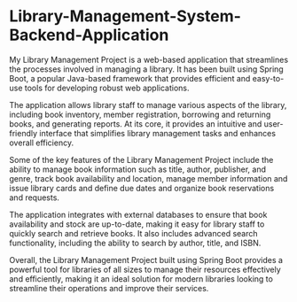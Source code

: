# Library-Management-System-Backend-Application
My Library Management Project is a web-based application that streamlines the processes involved in managing a library. It has been built using Spring Boot, a popular Java-based framework that provides efficient and easy-to-use tools for developing robust web applications.

The application allows library staff to manage various aspects of the library, including book inventory, member registration, borrowing and returning books, and generating reports. At its core, it provides an intuitive and user-friendly interface that simplifies library management tasks and enhances overall efficiency.

Some of the key features of the Library Management Project include the ability to manage book information such as title, author, publisher, and genre, track book availability and location, manage member information and issue library cards and define due dates  and organize book reservations and requests.

The application integrates with external databases to ensure that book availability and stock are up-to-date, making it easy for library staff to quickly search and retrieve books. It also includes advanced search functionality, including the ability to search by author, title, and ISBN.

Overall, the Library Management Project built using Spring Boot provides a powerful tool for libraries of all sizes to manage their resources effectively and efficiently, making it an ideal solution for modern libraries looking to streamline their operations and improve their services.
